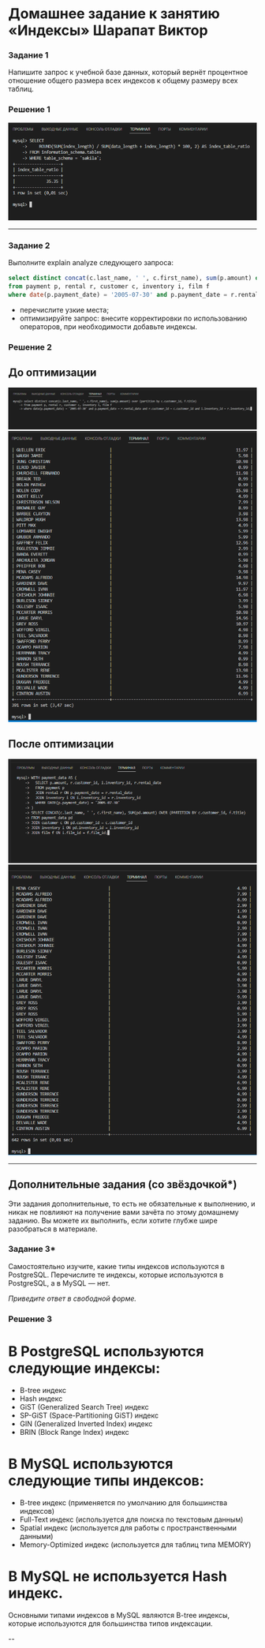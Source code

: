 # Домашнее задание к занятию «Индексы» Шарапат Виктор

### Задание 1

Напишите запрос к учебной базе данных, который вернёт процентное отношение общего размера всех индексов к общему размеру всех таблиц.

### Решение 1
![image](https://github.com/sharvik22/12-05.md/blob/main/images/1.png)

---

### Задание 2

Выполните explain analyze следующего запроса:
```sql
select distinct concat(c.last_name, ' ', c.first_name), sum(p.amount) over (partition by c.customer_id, f.title)
from payment p, rental r, customer c, inventory i, film f
where date(p.payment_date) = '2005-07-30' and p.payment_date = r.rental_date and r.customer_id = c.customer_id and i.inventory_id = r.inventory_id
```
- перечислите узкие места;
- оптимизируйте запрос: внесите корректировки по использованию операторов, при необходимости добавьте индексы.

### Решение 2

## До оптимизации 
![image](https://github.com/sharvik22/12-05.md/blob/main/images/2.png)
![image](https://github.com/sharvik22/12-05.md/blob/main/images/2-1.png)

## После оптимизации 

![image](https://github.com/sharvik22/12-05.md/blob/main/images/2-2.png)
![image](https://github.com/sharvik22/12-05.md/blob/main/images/2-3.png)

---

## Дополнительные задания (со звёздочкой*)
Эти задания дополнительные, то есть не обязательные к выполнению, и никак не повлияют на получение вами зачёта по этому домашнему заданию. Вы можете их выполнить, если хотите глубже шире разобраться в материале.

### Задание 3*

Самостоятельно изучите, какие типы индексов используются в PostgreSQL. Перечислите те индексы, которые используются в PostgreSQL, а в MySQL — нет.

*Приведите ответ в свободной форме.*

### Решение 3

# В PostgreSQL используются следующие индексы:
* B-tree индекс
* Hash индекс
* GiST (Generalized Search Tree) индекс
* SP-GiST (Space-Partitioning GiST) индекс
* GIN (Generalized Inverted Index) индекс
* BRIN (Block Range Index) индекс

# В MySQL используются следующие типы индексов:
* B-tree индекс (применяется по умолчанию для большинства индексов)
* Full-Text индекс (используется для поиска по текстовым данным)
* Spatial индекс (используется для работы с пространственными данными)
* Memory-Optimized индекс (используется для таблиц типа MEMORY)

# В MySQL не используется Hash индекс.
Основными типами индексов в MySQL являются B-tree индексы, которые используются для большинства типов индексации.

--

